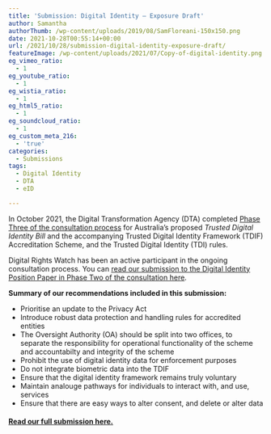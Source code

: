 ```yaml
---
title: 'Submission: Digital Identity – Exposure Draft'
author: Samantha
authorThumb: /wp-content/uploads/2019/08/SamFloreani-150x150.png
date: 2021-10-28T00:55:14+00:00
url: /2021/10/28/submission-digital-identity-exposure-draft/
featureImage: /wp-content/uploads/2021/07/Copy-of-digital-identity.png
eg_vimeo_ratio:
  - 1
eg_youtube_ratio:
  - 1
eg_wistia_ratio:
  - 1
eg_html5_ratio:
  - 1
eg_soundcloud_ratio:
  - 1
eg_custom_meta_216:
  - 'true'
categories:
  - Submissions
tags:
  - Digital Identity
  - DTA
  - eID

---
```

In October 2021, the Digital Transformation Agency (DTA) completed [Phase Three of the consultation process][1] for Australia&#8217;s proposed _Trusted Digital Identity Bill_ and the accompanying Trusted Digital Identity Framework (TDIF) Accreditation Scheme, and the Trusted Digital Identity (TDI) rules. 

Digital Rights Watch has been an active participant in the ongoing consultation process. You can [read our submission to the Digital Identity Position Paper in Phase Two of the consultation here][2].

**Summary of our recommendations included in this submission:**

  * Prioritise an update to the Privacy Act
  * Introduce robust data protection and handling rules for accredited entities 
  * The Oversight Authority (OA) should be split into two offices, to separate the responsibility for operational functionality of the scheme and accountabilty and integrity of the scheme
  * Prohibit the use of digital identity data for enforcement purposes 
  * Do not integrate biometric data into the TDIF 
  * Ensure that the digital identity framework remains truly voluntary
  * Maintain analouge pathways for individuals to interact with, and use, services 
  * Ensure that there are easy ways to alter consent, and delete or alter data

#### [<span style="text-decoration: underline;">Read our full submission here.</span>][3]

 [1]: https://www.digitalidentity.gov.au/have-your-say
 [2]: https://digitalrightswatch.org.au/2021/07/30/submission-digital-identity/
 [3]: /wp-content/uploads/2021/10/Submission_-DTA-Digital-Identity-Exposure-Draft-October-2021.pdf